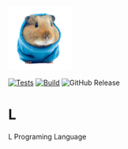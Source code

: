 <img alt="lemmy" src="images/lemmy.png" width="128" />

[![Tests](https://github.com/juliojimenez/L/actions/workflows/tests.yml/badge.svg)](https://github.com/juliojimenez/L/actions/workflows/tests.yml) [![Build](https://github.com/juliojimenez/L/actions/workflows/release.yml/badge.svg)](https://github.com/juliojimenez/L/actions/workflows/release.yml) ![GitHub Release](https://img.shields.io/github/v/release/juliojimenez/L)

# L

L Programing Language
